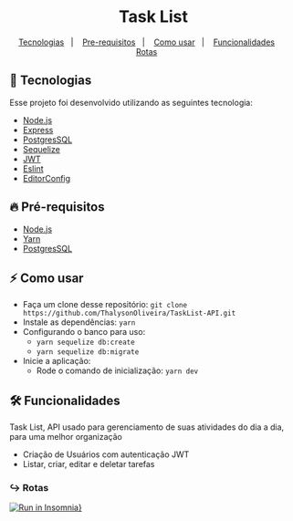 
<h1 align="center">Task List</h1>

<p align="center">
  <a href="#tecnologia">Tecnologias</a>&nbsp;&nbsp;&nbsp;|&nbsp;&nbsp;&nbsp;
  <a href="#pre-requisitos">Pre-requisitos</a>&nbsp;&nbsp;&nbsp;|&nbsp;&nbsp;&nbsp;
  <a href="#como-usar">Como usar</a>&nbsp;&nbsp;&nbsp;|&nbsp;&nbsp;&nbsp;
  <a href="#funcionalidades">Funcionalidades</a>&nbsp;&nbsp;&nbsp;&nbsp;&nbsp;&nbsp;
  <a href="#rotas">Rotas</a>&nbsp;&nbsp;&nbsp;&nbsp;&nbsp;&nbsp;
</p>

<a id="tecnologia"></a>
## 🚀 Tecnologias

Esse projeto foi desenvolvido utilizando as seguintes tecnologia:

- [Node.js](https://nodejs.org/en/)
- [Express](https://expressjs.com/pt-br/)
- [PostgresSQL](https://www.postgresql.org/)
- [Sequelize](https://sequelize.org/master/index.html)
- [JWT](https://jwt.io/)
- [Eslint](https://eslint.org/)
- [EditorConfig](https://editorconfig.org/ )

<a id="pre-requisitos"></a>
## :fire: **Pré-requisitos**

- [Node.js](https://nodejs.org/en/)
- [Yarn](https://yarnpkg.com/)
- [PostgresSQL](https://www.postgresql.org/)


<a id="como-usar"></a>
## :zap: Como usar

- Faça um clone desse repositório: `git clone https://github.com/ThalysonOliveira/TaskList-API.git`
- Instale as dependências: `yarn`
- Configurando o banco para uso:
   - `yarn sequelize db:create`
   - `yarn sequelize db:migrate`
- Inicie a aplicação:
   - Rode o comando de inicialização: `yarn dev`

<a id="funcionalidades"></a>
## 🛠️ Funcionalidades

Task List, API usado para gerenciamento de suas atividades do dia a dia, para uma melhor organização
- Criação de Usuários com autenticação JWT
- Listar, criar, editar e deletar tarefas

<a id="rotas"></a>
### ↪︎ Rotas
[![Run in Insomnia}](https://insomnia.rest/images/run.svg)](https://insomnia.rest/run/?label=Task%20List&uri=%7B%22_type%22%3A%22export%22%2C%22__export_format%22%3A4%2C%22__export_date%22%3A%222020-12-22T17%3A49%3A42.816Z%22%2C%22__export_source%22%3A%22insomnia.desktop.app%3Av2020.4.0%22%2C%22resources%22%3A%5B%7B%22_id%22%3A%22req_b9612ce0d72741dab9ce55b1d1d909ce%22%2C%22parentId%22%3A%22fld_e2d357a0439445489996e1a67b40d916%22%2C%22modified%22%3A1603675747600%2C%22created%22%3A1603675696493%2C%22url%22%3A%22%7B%7B%20base_url%20%7D%7D%2Ftasks%22%2C%22name%22%3A%22List%20All%22%2C%22description%22%3A%22%22%2C%22method%22%3A%22GET%22%2C%22body%22%3A%7B%7D%2C%22parameters%22%3A%5B%5D%2C%22headers%22%3A%5B%5D%2C%22authentication%22%3A%7B%22type%22%3A%22bearer%22%2C%22token%22%3A%22eyJhbGciOiJIUzI1NiIsInR5cCI6IkpXVCJ9.eyJpZCI6MTIsImlhdCI6MTYwMzY3MDg2NCwiZXhwIjoxNjA0Mjc1NjY0fQ.7d1UVScH8B44FCtDN0hYcQzK3ZlCgvJz0hM1uw4vNO4%22%7D%2C%22metaSortKey%22%3A-1603675696493%2C%22isPrivate%22%3Afalse%2C%22settingStoreCookies%22%3Atrue%2C%22settingSendCookies%22%3Atrue%2C%22settingDisableRenderRequestBody%22%3Afalse%2C%22settingEncodeUrl%22%3Atrue%2C%22settingRebuildPath%22%3Atrue%2C%22settingFollowRedirects%22%3A%22global%22%2C%22_type%22%3A%22request%22%7D%2C%7B%22_id%22%3A%22fld_e2d357a0439445489996e1a67b40d916%22%2C%22parentId%22%3A%22fld_c25bb6095fa64ba4b94dffd484748b82%22%2C%22modified%22%3A1603673736214%2C%22created%22%3A1603673736214%2C%22name%22%3A%22Task%22%2C%22description%22%3A%22%22%2C%22environment%22%3A%7B%7D%2C%22environmentPropertyOrder%22%3Anull%2C%22metaSortKey%22%3A-1603673736214%2C%22_type%22%3A%22request_group%22%7D%2C%7B%22_id%22%3A%22fld_c25bb6095fa64ba4b94dffd484748b82%22%2C%22parentId%22%3A%22wrk_4f74f8762992462ca7475322ba3816bf%22%2C%22modified%22%3A1601435351025%2C%22created%22%3A1601435351025%2C%22name%22%3A%22TaskList%22%2C%22description%22%3A%22%22%2C%22environment%22%3A%7B%7D%2C%22environmentPropertyOrder%22%3Anull%2C%22metaSortKey%22%3A-1601435351025%2C%22_type%22%3A%22request_group%22%7D%2C%7B%22_id%22%3A%22wrk_4f74f8762992462ca7475322ba3816bf%22%2C%22parentId%22%3Anull%2C%22modified%22%3A1600458951062%2C%22created%22%3A1600458951062%2C%22name%22%3A%22Insomnia%22%2C%22description%22%3A%22%22%2C%22scope%22%3Anull%2C%22_type%22%3A%22workspace%22%7D%2C%7B%22_id%22%3A%22req_06a0a7a5a2e9459f9860ee7bad37b131%22%2C%22parentId%22%3A%22fld_e2d357a0439445489996e1a67b40d916%22%2C%22modified%22%3A1603677446319%2C%22created%22%3A1603676647625%2C%22url%22%3A%22%7B%7B%20base_url%20%7D%7D%2Ftasks%2F7%22%2C%22name%22%3A%22Concluindo%20Tarefa%22%2C%22description%22%3A%22%22%2C%22method%22%3A%22PUT%22%2C%22body%22%3A%7B%22mimeType%22%3A%22application%2Fjson%22%2C%22text%22%3A%22%7B%5Cn%5Ct%5C%22check%5C%22%3A%20true%5Cn%7D%22%7D%2C%22parameters%22%3A%5B%5D%2C%22headers%22%3A%5B%7B%22name%22%3A%22Content-Type%22%2C%22value%22%3A%22application%2Fjson%22%2C%22id%22%3A%22pair_ac1b01ba6db145ac91d3023b33fab6b9%22%7D%5D%2C%22authentication%22%3A%7B%22type%22%3A%22bearer%22%2C%22token%22%3A%22eyJhbGciOiJIUzI1NiIsInR5cCI6IkpXVCJ9.eyJpZCI6MTIsImlhdCI6MTYwMzY3MDg2NCwiZXhwIjoxNjA0Mjc1NjY0fQ.7d1UVScH8B44FCtDN0hYcQzK3ZlCgvJz0hM1uw4vNO4%22%7D%2C%22metaSortKey%22%3A-1603674720327.5%2C%22isPrivate%22%3Afalse%2C%22settingStoreCookies%22%3Atrue%2C%22settingSendCookies%22%3Atrue%2C%22settingDisableRenderRequestBody%22%3Afalse%2C%22settingEncodeUrl%22%3Atrue%2C%22settingRebuildPath%22%3Atrue%2C%22settingFollowRedirects%22%3A%22global%22%2C%22_type%22%3A%22request%22%7D%2C%7B%22_id%22%3A%22req_c794eb21d3fe42e89801365faf0aef95%22%2C%22parentId%22%3A%22fld_e2d357a0439445489996e1a67b40d916%22%2C%22modified%22%3A1603678088451%2C%22created%22%3A1603677772927%2C%22url%22%3A%22%7B%7B%20base_url%20%7D%7D%2Ftasks%2F8%22%2C%22name%22%3A%22Delete%22%2C%22description%22%3A%22%22%2C%22method%22%3A%22DELETE%22%2C%22body%22%3A%7B%7D%2C%22parameters%22%3A%5B%5D%2C%22headers%22%3A%5B%5D%2C%22authentication%22%3A%7B%22type%22%3A%22bearer%22%2C%22token%22%3A%22eyJhbGciOiJIUzI1NiIsInR5cCI6IkpXVCJ9.eyJpZCI6MTIsImlhdCI6MTYwMzY3MDg2NCwiZXhwIjoxNjA0Mjc1NjY0fQ.7d1UVScH8B44FCtDN0hYcQzK3ZlCgvJz0hM1uw4vNO4%22%7D%2C%22metaSortKey%22%3A-1603674232244.75%2C%22isPrivate%22%3Afalse%2C%22settingStoreCookies%22%3Atrue%2C%22settingSendCookies%22%3Atrue%2C%22settingDisableRenderRequestBody%22%3Afalse%2C%22settingEncodeUrl%22%3Atrue%2C%22settingRebuildPath%22%3Atrue%2C%22settingFollowRedirects%22%3A%22global%22%2C%22_type%22%3A%22request%22%7D%2C%7B%22_id%22%3A%22req_462f4ede83284805bd2e5065012fba96%22%2C%22parentId%22%3A%22fld_e2d357a0439445489996e1a67b40d916%22%2C%22modified%22%3A1603676192840%2C%22created%22%3A1603673744162%2C%22url%22%3A%22%7B%7B%20base_url%20%7D%7D%2Ftasks%22%2C%22name%22%3A%22Store%22%2C%22description%22%3A%22%22%2C%22method%22%3A%22POST%22%2C%22body%22%3A%7B%22mimeType%22%3A%22application%2Fjson%22%2C%22text%22%3A%22%7B%5Cn%5Ct%5C%22task%5C%22%3A%20%5C%22Estudando%20js%5C%22%5Cn%7D%22%7D%2C%22parameters%22%3A%5B%5D%2C%22headers%22%3A%5B%7B%22name%22%3A%22Content-Type%22%2C%22value%22%3A%22application%2Fjson%22%2C%22id%22%3A%22pair_a43e8c39cc594f4386a1e49d4a040b7a%22%7D%5D%2C%22authentication%22%3A%7B%22type%22%3A%22bearer%22%2C%22token%22%3A%22eyJhbGciOiJIUzI1NiIsInR5cCI6IkpXVCJ9.eyJpZCI6MTIsImlhdCI6MTYwMzY3MDg2NCwiZXhwIjoxNjA0Mjc1NjY0fQ.7d1UVScH8B44FCtDN0hYcQzK3ZlCgvJz0hM1uw4vNO4%22%7D%2C%22metaSortKey%22%3A-1603673744162%2C%22isPrivate%22%3Afalse%2C%22settingStoreCookies%22%3Atrue%2C%22settingSendCookies%22%3Atrue%2C%22settingDisableRenderRequestBody%22%3Afalse%2C%22settingEncodeUrl%22%3Atrue%2C%22settingRebuildPath%22%3Atrue%2C%22settingFollowRedirects%22%3A%22global%22%2C%22_type%22%3A%22request%22%7D%2C%7B%22_id%22%3A%22req_1d3e72e6624141f0b16e4380800700a5%22%2C%22parentId%22%3A%22fld_32813d590d8c41aa9d0de64142af3b05%22%2C%22modified%22%3A1603670862880%2C%22created%22%3A1603417415379%2C%22url%22%3A%22http%3A%2F%2Flocalhost%3A3333%2Fsessions%22%2C%22name%22%3A%22Session%20Store%22%2C%22description%22%3A%22%22%2C%22method%22%3A%22POST%22%2C%22body%22%3A%7B%22mimeType%22%3A%22application%2Fjson%22%2C%22text%22%3A%22%7B%5Cn%5Ct%5C%22email%5C%22%3A%20%5C%22gustavo%40gmail.com%5C%22%2C%5Cn%5Ct%5C%22password%5C%22%3A%20%5C%22123321%5C%22%5Cn%7D%22%7D%2C%22parameters%22%3A%5B%5D%2C%22headers%22%3A%5B%7B%22name%22%3A%22Content-Type%22%2C%22value%22%3A%22application%2Fjson%22%2C%22id%22%3A%22pair_df09267a15234ff6b758a18f731658a2%22%7D%5D%2C%22authentication%22%3A%7B%7D%2C%22metaSortKey%22%3A-1603211131840%2C%22isPrivate%22%3Afalse%2C%22settingStoreCookies%22%3Atrue%2C%22settingSendCookies%22%3Atrue%2C%22settingDisableRenderRequestBody%22%3Afalse%2C%22settingEncodeUrl%22%3Atrue%2C%22settingRebuildPath%22%3Atrue%2C%22settingFollowRedirects%22%3A%22global%22%2C%22_type%22%3A%22request%22%7D%2C%7B%22_id%22%3A%22fld_32813d590d8c41aa9d0de64142af3b05%22%2C%22parentId%22%3A%22fld_c25bb6095fa64ba4b94dffd484748b82%22%2C%22modified%22%3A1603210737259%2C%22created%22%3A1603210737259%2C%22name%22%3A%22Session%22%2C%22description%22%3A%22%22%2C%22environment%22%3A%7B%7D%2C%22environmentPropertyOrder%22%3Anull%2C%22metaSortKey%22%3A-1603210737259%2C%22_type%22%3A%22request_group%22%7D%2C%7B%22_id%22%3A%22req_f2770fcd4abb446ea94d96f9a96377ba%22%2C%22parentId%22%3A%22fld_6e3b0420aad34ff288373923f8b39b8b%22%2C%22modified%22%3A1603672078410%2C%22created%22%3A1603670333691%2C%22url%22%3A%22http%3A%2F%2Flocalhost%3A3333%2Fusers%22%2C%22name%22%3A%22Update%22%2C%22description%22%3A%22%22%2C%22method%22%3A%22PUT%22%2C%22body%22%3A%7B%22mimeType%22%3A%22application%2Fjson%22%2C%22text%22%3A%22%7B%5Cn%5Ct%5C%22name%5C%22%3A%20%5C%22Gustavinho%5C%22%2C%5Cn%5Ct%5C%22email%5C%22%3A%20%5C%22gustavo%40gmail.com%5C%22%2C%5Cn%5Ct%5C%22oldPassword%5C%22%3A%20%5C%22123321%5C%22%2C%5Cn%5Ct%5C%22password%5C%22%3A%20%5C%22123456%5C%22%2C%5Cn%5Ct%5C%22confirmPassword%5C%22%3A%20%5C%22123456%5C%22%5Cn%7D%22%7D%2C%22parameters%22%3A%5B%5D%2C%22headers%22%3A%5B%7B%22name%22%3A%22Content-Type%22%2C%22value%22%3A%22application%2Fjson%22%2C%22id%22%3A%22pair_3aced4fdca0c44609f48e277e0438ceb%22%7D%5D%2C%22authentication%22%3A%7B%22type%22%3A%22bearer%22%2C%22token%22%3A%22eyJhbGciOiJIUzI1NiIsInR5cCI6IkpXVCJ9.eyJpZCI6MTIsImlhdCI6MTYwMzY3MDc5OCwiZXhwIjoxNjA0Mjc1NTk4fQ.KEuyIqaYtaEHSigIXjgOpcoltXxJPXwG8_wFfRAPzno%22%7D%2C%22metaSortKey%22%3A-1602086434460%2C%22isPrivate%22%3Afalse%2C%22settingStoreCookies%22%3Atrue%2C%22settingSendCookies%22%3Atrue%2C%22settingDisableRenderRequestBody%22%3Afalse%2C%22settingEncodeUrl%22%3Atrue%2C%22settingRebuildPath%22%3Atrue%2C%22settingFollowRedirects%22%3A%22global%22%2C%22_type%22%3A%22request%22%7D%2C%7B%22_id%22%3A%22fld_6e3b0420aad34ff288373923f8b39b8b%22%2C%22parentId%22%3A%22fld_c25bb6095fa64ba4b94dffd484748b82%22%2C%22modified%22%3A1602086416023%2C%22created%22%3A1602086416023%2C%22name%22%3A%22Users%22%2C%22description%22%3A%22%22%2C%22environment%22%3A%7B%7D%2C%22environmentPropertyOrder%22%3Anull%2C%22metaSortKey%22%3A-1602086416023%2C%22_type%22%3A%22request_group%22%7D%2C%7B%22_id%22%3A%22req_a7a583a83a264ed985a24a0146233370%22%2C%22parentId%22%3A%22fld_6e3b0420aad34ff288373923f8b39b8b%22%2C%22modified%22%3A1603671475081%2C%22created%22%3A1602086434410%2C%22url%22%3A%22%7B%7B%20base_url%20%7D%7D%2Fuser%22%2C%22name%22%3A%22Create%22%2C%22description%22%3A%22%22%2C%22method%22%3A%22POST%22%2C%22body%22%3A%7B%22mimeType%22%3A%22application%2Fjson%22%2C%22text%22%3A%22%7B%5Cn%5Ct%5C%22name%5C%22%3A%20%5C%22Gustavo%5C%22%2C%5Cn%5Ct%5C%22email%5C%22%3A%20%5C%22gustavo%40gmail.com%5C%22%2C%5Cn%5Ct%5C%22password%5C%22%3A%20%5C%22123321%5C%22%5Cn%7D%22%7D%2C%22parameters%22%3A%5B%5D%2C%22headers%22%3A%5B%7B%22name%22%3A%22Content-Type%22%2C%22value%22%3A%22application%2Fjson%22%2C%22id%22%3A%22pair_d5185eafe956478c826e3acecd45cb64%22%7D%5D%2C%22authentication%22%3A%7B%7D%2C%22metaSortKey%22%3A-1602086434410%2C%22isPrivate%22%3Afalse%2C%22settingStoreCookies%22%3Atrue%2C%22settingSendCookies%22%3Atrue%2C%22settingDisableRenderRequestBody%22%3Afalse%2C%22settingEncodeUrl%22%3Atrue%2C%22settingRebuildPath%22%3Atrue%2C%22settingFollowRedirects%22%3A%22global%22%2C%22_type%22%3A%22request%22%7D%2C%7B%22_id%22%3A%22env_156552dd7647507ff33f4f8eefe3b4a13ccdb7f9%22%2C%22parentId%22%3A%22wrk_4f74f8762992462ca7475322ba3816bf%22%2C%22modified%22%3A1603160410240%2C%22created%22%3A1600458951107%2C%22name%22%3A%22Base%20Environment%22%2C%22data%22%3A%7B%22base_url%22%3A%22http%3A%2F%2Flocalhost%3A3333%22%7D%2C%22dataPropertyOrder%22%3A%7B%22%26%22%3A%5B%22base_url%22%5D%7D%2C%22color%22%3Anull%2C%22isPrivate%22%3Afalse%2C%22metaSortKey%22%3A1600458951107%2C%22_type%22%3A%22environment%22%7D%2C%7B%22_id%22%3A%22jar_156552dd7647507ff33f4f8eefe3b4a13ccdb7f9%22%2C%22parentId%22%3A%22wrk_4f74f8762992462ca7475322ba3816bf%22%2C%22modified%22%3A1600458951109%2C%22created%22%3A1600458951109%2C%22name%22%3A%22Default%20Jar%22%2C%22cookies%22%3A%5B%5D%2C%22_type%22%3A%22cookie_jar%22%7D%2C%7B%22_id%22%3A%22spc_e34a9ae4052c470790536969b0ab1e9b%22%2C%22parentId%22%3A%22wrk_4f74f8762992462ca7475322ba3816bf%22%2C%22modified%22%3A1600458951064%2C%22created%22%3A1600458951064%2C%22fileName%22%3A%22Insomnia%22%2C%22contents%22%3A%22%22%2C%22contentType%22%3A%22yaml%22%2C%22_type%22%3A%22api_spec%22%7D%5D%7D)
